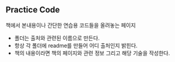 Practice Code
-------------

책에서 본내용이나 간단한 연습용 코드들을 올려놓는 페이지

-	폴더는 출처와 관련된 이름으로 만든다.
-	항상 각 폴더에 readme를 만들어 어디 출처인지 밝힌다.
-	책의 내용이라면 책의 페이지와 관련 정보 그리고 해당 기술을 작성한다.
